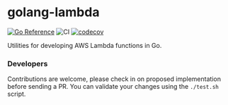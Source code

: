 # golang-lambda
[![Go Reference](https://pkg.go.dev/badge/github.com/ibrt/golang-lambda.svg)](https://pkg.go.dev/github.com/ibrt/golang-lambda)
![CI](https://github.com/ibrt/golang-lambda/actions/workflows/ci.yml/badge.svg)
[![codecov](https://codecov.io/gh/ibrt/golang-lambda/branch/main/graph/badge.svg?token=BQVP881F9Z)](https://codecov.io/gh/ibrt/golang-lambda)

Utilities for developing AWS Lambda functions in Go.

### Developers

Contributions are welcome, please check in on proposed implementation before sending a PR. You can validate your changes
using the `./test.sh` script.